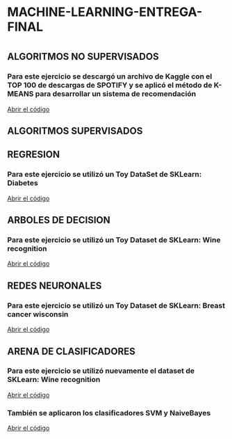 # MACHINE-LEARNING-ENTREGA-FINAL
#
#
## ALGORITMOS NO SUPERVISADOS
### Para este ejercicio se descargó un archivo de Kaggle con el TOP 100 de descargas de SPOTIFY y se aplicó el método de K-MEANS para desarrollar un sistema de recomendación
[Abrir el código](RECOMENDACIONKMEDIAS/RECOMENDACIONKMEDIAS.ipynb)

## ALGORITMOS SUPERVISADOS
## REGRESION
### Para este ejercicio se utilizó un Toy DataSet de SKLearn: Diabetes
[Abrir el código](REGRESION/REGRESION.ipynb)

## ARBOLES DE DECISION
### Para este ejercicio se utilizó un Toy Dataset de SKLearn: Wine recognition
[Abrir el código](ARBOLES/ARBOLES.ipynb)

## REDES NEURONALES
### Para este ejercicio se utilizó un Toy Dataset de SKLearn: Breast cancer wisconsin
[Abrir el código](REDESNEURONALES/REDESNEURONALES.ipynb)

## ARENA DE CLASIFICADORES
### Para este ejercicio se utilizó nuevamente el dataset de SKLearn: Wine recognition
[Abrir el código](EVALUACIONDEMODELOS/MLLazy.ipynb)
### También se aplicaron los clasificadores SVM y NaiveBayes
[Abrir el código](EVALUACIONDEMODELOS/SVMyNB.ipynb)

